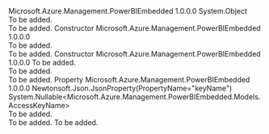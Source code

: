 <Type Name="WorkspaceCollectionAccessKey" FullName="Microsoft.Azure.Management.PowerBIEmbedded.Models.WorkspaceCollectionAccessKey">
  <TypeSignature Language="C#" Value="public class WorkspaceCollectionAccessKey" />
  <TypeSignature Language="ILAsm" Value=".class public auto ansi beforefieldinit WorkspaceCollectionAccessKey extends System.Object" />
  <TypeSignature Language="DocId" Value="T:Microsoft.Azure.Management.PowerBIEmbedded.Models.WorkspaceCollectionAccessKey" />
  <TypeSignature Language="VB.NET" Value="Public Class WorkspaceCollectionAccessKey" />
  <TypeSignature Language="F#" Value="type WorkspaceCollectionAccessKey = class" />
  <AssemblyInfo>
    <AssemblyName>Microsoft.Azure.Management.PowerBIEmbedded</AssemblyName>
    <AssemblyVersion>1.0.0.0</AssemblyVersion>
  </AssemblyInfo>
  <Base>
    <BaseTypeName>System.Object</BaseTypeName>
  </Base>
  <Interfaces />
  <Docs>
    <summary>To be added.</summary>
    <remarks>To be added.</remarks>
  </Docs>
  <Members>
    <Member MemberName=".ctor">
      <MemberSignature Language="C#" Value="public WorkspaceCollectionAccessKey ();" />
      <MemberSignature Language="ILAsm" Value=".method public hidebysig specialname rtspecialname instance void .ctor() cil managed" />
      <MemberSignature Language="DocId" Value="M:Microsoft.Azure.Management.PowerBIEmbedded.Models.WorkspaceCollectionAccessKey.#ctor" />
      <MemberSignature Language="VB.NET" Value="Public Sub New ()" />
      <MemberType>Constructor</MemberType>
      <AssemblyInfo>
        <AssemblyName>Microsoft.Azure.Management.PowerBIEmbedded</AssemblyName>
        <AssemblyVersion>1.0.0.0</AssemblyVersion>
      </AssemblyInfo>
      <Parameters />
      <Docs>
        <summary>To be added.</summary>
        <remarks>To be added.</remarks>
      </Docs>
    </Member>
    <Member MemberName=".ctor">
      <MemberSignature Language="C#" Value="public WorkspaceCollectionAccessKey (Nullable&lt;Microsoft.Azure.Management.PowerBIEmbedded.Models.AccessKeyName&gt; keyName = null);" />
      <MemberSignature Language="ILAsm" Value=".method public hidebysig specialname rtspecialname instance void .ctor(valuetype System.Nullable`1&lt;valuetype Microsoft.Azure.Management.PowerBIEmbedded.Models.AccessKeyName&gt; keyName) cil managed" />
      <MemberSignature Language="DocId" Value="M:Microsoft.Azure.Management.PowerBIEmbedded.Models.WorkspaceCollectionAccessKey.#ctor(System.Nullable{Microsoft.Azure.Management.PowerBIEmbedded.Models.AccessKeyName})" />
      <MemberSignature Language="VB.NET" Value="Public Sub New (Optional keyName As Nullable(Of AccessKeyName) = null)" />
      <MemberSignature Language="F#" Value="new Microsoft.Azure.Management.PowerBIEmbedded.Models.WorkspaceCollectionAccessKey : Nullable&lt;Microsoft.Azure.Management.PowerBIEmbedded.Models.AccessKeyName&gt; -&gt; Microsoft.Azure.Management.PowerBIEmbedded.Models.WorkspaceCollectionAccessKey" Usage="new Microsoft.Azure.Management.PowerBIEmbedded.Models.WorkspaceCollectionAccessKey keyName" />
      <MemberType>Constructor</MemberType>
      <AssemblyInfo>
        <AssemblyName>Microsoft.Azure.Management.PowerBIEmbedded</AssemblyName>
        <AssemblyVersion>1.0.0.0</AssemblyVersion>
      </AssemblyInfo>
      <Parameters>
        <Parameter Name="keyName" Type="System.Nullable&lt;Microsoft.Azure.Management.PowerBIEmbedded.Models.AccessKeyName&gt;" />
      </Parameters>
      <Docs>
        <param name="keyName">To be added.</param>
        <summary>To be added.</summary>
        <remarks>To be added.</remarks>
      </Docs>
    </Member>
    <Member MemberName="KeyName">
      <MemberSignature Language="C#" Value="public Nullable&lt;Microsoft.Azure.Management.PowerBIEmbedded.Models.AccessKeyName&gt; KeyName { get; set; }" />
      <MemberSignature Language="ILAsm" Value=".property instance valuetype System.Nullable`1&lt;valuetype Microsoft.Azure.Management.PowerBIEmbedded.Models.AccessKeyName&gt; KeyName" />
      <MemberSignature Language="DocId" Value="P:Microsoft.Azure.Management.PowerBIEmbedded.Models.WorkspaceCollectionAccessKey.KeyName" />
      <MemberSignature Language="VB.NET" Value="Public Property KeyName As Nullable(Of AccessKeyName)" />
      <MemberSignature Language="F#" Value="member this.KeyName : Nullable&lt;Microsoft.Azure.Management.PowerBIEmbedded.Models.AccessKeyName&gt; with get, set" Usage="Microsoft.Azure.Management.PowerBIEmbedded.Models.WorkspaceCollectionAccessKey.KeyName" />
      <MemberType>Property</MemberType>
      <AssemblyInfo>
        <AssemblyName>Microsoft.Azure.Management.PowerBIEmbedded</AssemblyName>
        <AssemblyVersion>1.0.0.0</AssemblyVersion>
      </AssemblyInfo>
      <Attributes>
        <Attribute>
          <AttributeName>Newtonsoft.Json.JsonProperty(PropertyName="keyName")</AttributeName>
        </Attribute>
      </Attributes>
      <ReturnValue>
        <ReturnType>System.Nullable&lt;Microsoft.Azure.Management.PowerBIEmbedded.Models.AccessKeyName&gt;</ReturnType>
      </ReturnValue>
      <Docs>
        <summary>To be added.</summary>
        <value>To be added.</value>
        <remarks>To be added.</remarks>
      </Docs>
    </Member>
  </Members>
</Type>
